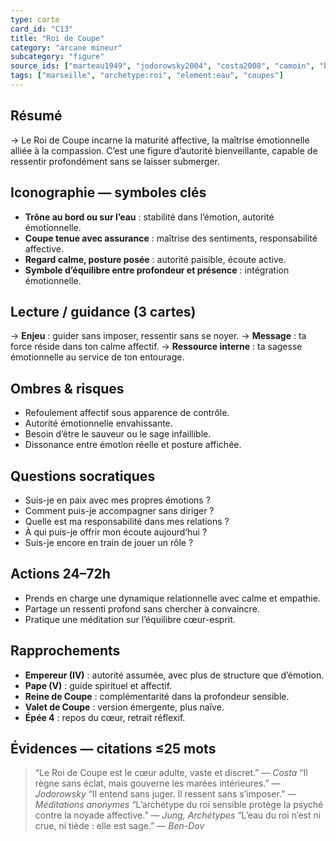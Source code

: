 ```yaml
---
type: carte
card_id: "C13"
title: "Roi de Coupe"
category: "arcane mineur"
subcategory: "figure"
source_ids: ["marteau1949", "jodorowsky2004", "costa2008", "camoin", "bendov2011", "delcamp", "nadolny2018", "jung", "meditations_anonymes", "nichols"]
tags: ["marseille", "archetype:roi", "element:eau", "coupes"]
---
```


## Résumé
→ Le Roi de Coupe incarne la maturité affective, la maîtrise émotionnelle alliée à la compassion. C’est une figure d’autorité bienveillante, capable de ressentir profondément sans se laisser submerger.

## Iconographie — symboles clés
- **Trône au bord ou sur l’eau** : stabilité dans l’émotion, autorité émotionnelle.
- **Coupe tenue avec assurance** : maîtrise des sentiments, responsabilité affective.
- **Regard calme, posture posée** : autorité paisible, écoute active.
- **Symbole d’équilibre entre profondeur et présence** : intégration émotionnelle.

## Lecture / guidance (3 cartes)
→ **Enjeu** : guider sans imposer, ressentir sans se noyer.
→ **Message** : ta force réside dans ton calme affectif.
→ **Ressource interne** : ta sagesse émotionnelle au service de ton entourage.

## Ombres & risques
- Refoulement affectif sous apparence de contrôle.
- Autorité émotionnelle envahissante.
- Besoin d’être le sauveur ou le sage infaillible.
- Dissonance entre émotion réelle et posture affichée.

## Questions socratiques
- Suis-je en paix avec mes propres émotions ?
- Comment puis-je accompagner sans diriger ?
- Quelle est ma responsabilité dans mes relations ?
- À qui puis-je offrir mon écoute aujourd’hui ?
- Suis-je encore en train de jouer un rôle ?

## Actions 24–72h
- Prends en charge une dynamique relationnelle avec calme et empathie.
- Partage un ressenti profond sans chercher à convaincre.
- Pratique une méditation sur l’équilibre cœur-esprit.

## Rapprochements
- **Empereur (IV)** : autorité assumée, avec plus de structure que d’émotion.
- **Pape (V)** : guide spirituel et affectif.
- **Reine de Coupe** : complémentarité dans la profondeur sensible.
- **Valet de Coupe** : version émergente, plus naïve.
- **Épée 4** : repos du cœur, retrait réflexif.

## Évidences — citations ≤25 mots
> “Le Roi de Coupe est le cœur adulte, vaste et discret.” — *Costa*
> “Il règne sans éclat, mais gouverne les marées intérieures.” — *Jodorowsky*
> “Il entend sans juger. Il ressent sans s’imposer.” — *Méditations anonymes*
> “L’archétype du roi sensible protège la psyché contre la noyade affective.” — *Jung, Archétypes*
> “L’eau du roi n’est ni crue, ni tiède : elle est sage.” — *Ben-Dov*
